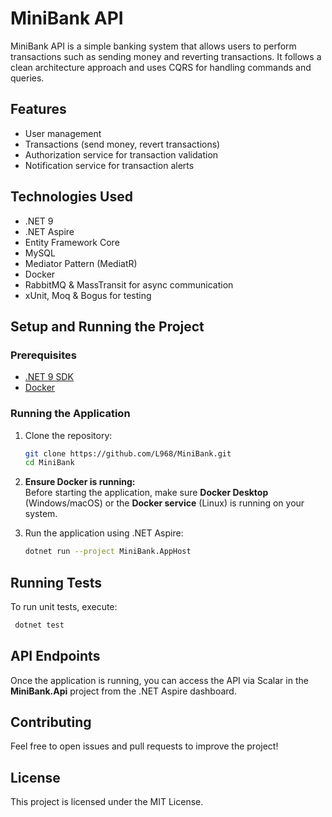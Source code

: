 # MiniBank API

MiniBank API is a simple banking system that allows users to perform transactions such as sending money and reverting transactions. It follows a clean architecture approach and uses CQRS for handling commands and queries.

## Features
- User management
- Transactions (send money, revert transactions)
- Authorization service for transaction validation
- Notification service for transaction alerts

## Technologies Used
- .NET 9
- .NET Aspire  
- Entity Framework Core
- MySQL
- Mediator Pattern (MediatR)
- Docker
- RabbitMQ & MassTransit for async communication
- xUnit, Moq & Bogus for testing

## Setup and Running the Project
### Prerequisites
- [.NET 9 SDK](https://dotnet.microsoft.com/en-us/download/dotnet/9.0)
- [Docker](https://www.docker.com/get-started)

### Running the Application
1. Clone the repository:
   ```sh
   git clone https://github.com/L968/MiniBank.git
   cd MiniBank
   ```
2. **Ensure Docker is running:**  
   Before starting the application, make sure **Docker Desktop** (Windows/macOS) or the **Docker service** (Linux) is running on your system.
   
3. Run the application using .NET Aspire:
   ```sh
   dotnet run --project MiniBank.AppHost
   ```

## Running Tests
To run unit tests, execute:
```sh
 dotnet test
```

## API Endpoints  
Once the application is running, you can access the API via Scalar in the **MiniBank.Api** project from the .NET Aspire dashboard.  

## Contributing
Feel free to open issues and pull requests to improve the project!

## License
This project is licensed under the MIT License.
